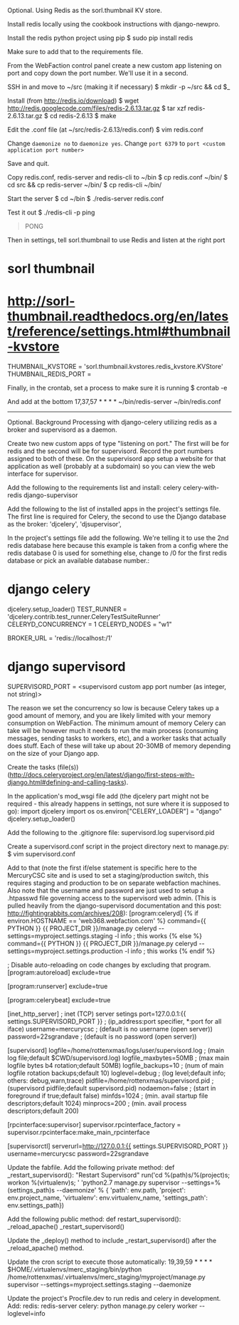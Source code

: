 Optional. Using Redis as the sorl.thumbnail KV store. 

Install redis locally using the cookbook instructions with django-newpro.

Install the redis python project using pip
$ sudo pip install redis

Make sure to add that to the requirements file.

From the WebFaction control panel create a new custom app listening on port and copy down the port number. We'll use it in a second.

SSH in and move to ~/src (making it if necessary)
$ mkdir -p ~/src && cd $_

Install (from http://redis.io/download)
$ wget http://redis.googlecode.com/files/redis-2.6.13.tar.gz
$ tar xzf redis-2.6.13.tar.gz
$ cd redis-2.6.13
$ make

Edit the .conf file (at ~/src/redis-2.6.13/redis.conf)
$ vim redis.conf

Change `daemonize no` to `daemonize yes`.
Change `port 6379` to `port <custom application port number>`

Save and quit.

Copy redis.conf, redis-server and redis-cli to ~/bin
$ cp redis.conf ~/bin/
$ cd src && cp redis-server ~/bin/
$ cp redis-cli ~/bin/

Start the server
$ cd ~/bin
$ ./redis-server redis.conf

Test it out
$ ./redis-cli -p <custom application port number> ping
> PONG

Then in settings, tell sorl.thumbnail to use Redis and listen at the right port
# sorl thumbnail
# http://sorl-thumbnail.readthedocs.org/en/latest/reference/settings.html#thumbnail-kvstore
THUMBNAIL_KVSTORE = 'sorl.thumbnail.kvstores.redis_kvstore.KVStore'
THUMBNAIL_REDIS_PORT = <custom application port number>

Finally, in the crontab, set a process to make sure it is running
$ crontab -e

And add at the bottom
17,37,57 * * * * ~/bin/redis-server ~/bin/redis.conf

-------------------------------------------------------------------------------------------------------------------------------------
Optional. Background Processing with django-celery utilizing redis as a broker and supervisord as a daemon. 

Create two new custom apps of type "listening on port." The first will be for redis and the second will be for supervisord. Record the port numbers assigned to both of these. On the supervisord app setup a website for that application as well (probably at a subdomain) so you can view the web interface for supervisor.

Add the following to the requirements list and install:
celery
celery-with-redis
django-supervisor

Add the following to the list of installed apps in the project's settings file. The first line is required for Celery, the second to use the Django database as the broker:
'djcelery',
'djsupervisor',

In the project's settings file add the following. We're telling it to use the 2nd redis database here because this example is taken from a config where the redis database 0 is used for something else, change to /0 for the first redis database or pick an available database number.:
# django celery
djcelery.setup_loader()
TEST_RUNNER = 'djcelery.contrib.test_runner.CeleryTestSuiteRunner'
CELERYD_CONCURRENCY = 1
CELERYD_NODES = "w1"

BROKER_URL = 'redis://localhost:<redis custom app port number>/1'

# django supervisord
SUPERVISORD_PORT = <supervisord custom app port number (as integer, not string)>

The reason we set the concurrency so low is because Celery takes up a good amount of memory, and you are likely limited with your memory consumption on WebFaction. The minimum amount of memory Celery can take will be however much it needs to run the main process (consuming messages, sending tasks to workers, etc), and a worker tasks that actually does stuff. Each of these will take up about 20-30MB of memory depending on the size of your Django app.

Create the tasks (file(s)) (http://docs.celeryproject.org/en/latest/django/first-steps-with-django.html#defining-and-calling-tasks).

In the application's mod_wsgi file add (the djcelery part might not be required - this already happens in settings, not sure where it is supposed to go):
import djcelery
import os
os.environ["CELERY_LOADER"] = "django"
djcelery.setup_loader()

Add the following to the .gitignore file:
supervisord.log
supervisord.pid

Create a supervisord.conf script in the project directory next to manage.py:
$ vim supervisord.conf

Add to that (note the first if/else statement is specific here to the MercuryCSC site and is used to set a staging/production switch, this requires staging and production to be on separate webfaction machines. Also note that the username and password are just used to setup a .htpasswd file governing access to the supervisord web admin. (This is pulled heavily from the django-supervisord documentation and this post: http://fightingrabbits.com/archives/208):
[program:celeryd]
{% if environ.HOSTNAME == 'web368.webfaction.com' %}
command={{ PYTHON }} {{ PROJECT_DIR }}/manage.py celeryd --settings=myproject.settings.staging -l info ; this works
{% else %}
command={{ PYTHON }} {{ PROJECT_DIR }}/manage.py celeryd --settings=myproject.settings.production -l info ; this works
{% endif %}

; Disable auto-reloading on code changes by excluding that program.
[program:autoreload]
exclude=true

[program:runserver]
exclude=true

[program:celerybeat]
exclude=true

[inet_http_server]                          ; inet (TCP) server setings
port=127.0.0.1:{{ settings.SUPERVISORD_PORT }}                 ; (ip_address:port specifier, *:port for all iface)
username=mercurycsc                         ; (default is no username (open server))
password=22sgrandave                            ; (default is no password (open server))
 
[supervisord]
logfile=/home/rottenxmas/logs/user/supervisord.log         ; (main log file;default $CWD/supervisord.log)
logfile_maxbytes=50MB                               ; (max main logfile bytes b4 rotation;default 50MB)
logfile_backups=10                                  ; (num of main logfile rotation backups;default 10)
loglevel=debug                                      ; (log level;default info; others: debug,warn,trace)
pidfile=/home/rottenxmas/supervisord.pid                                  ; (supervisord pidfile;default supervisord.pid)
nodaemon=false                                      ; (start in foreground if true;default false)
minfds=1024                                         ; (min. avail startup file descriptors;default 1024)
minprocs=200                                        ; (min. avail process descriptors;default 200)
 
[rpcinterface:supervisor]
supervisor.rpcinterface_factory = supervisor.rpcinterface:make_main_rpcinterface
 
[supervisorctl]
serverurl=http://127.0.0.1:{{ settings.SUPERVISORD_PORT }}
username=mercurycsc
password=22sgrandave

Update the fabfile. Add the following private method:
def _restart_supervisord():
    "Restart Supervisord"
    run('cd %(path)s/%(project)s; workon %(virtualenv)s; '
        'python2.7 manage.py supervisor --settings=%(settings_path)s --daemonize' % {
            'path': env.path, 'project': env.project_name,
            'virtualenv': env.virtualenv_name,
            'settings_path': env.settings_path})

Add the following public method:
def restart_supervisord():
    _reload_apache()
    _restart_supervisord()

Update the _deploy() method to include _restart_supervisord() after the _reload_apache() method.

Update the cron script to execute those automatically:
19,39,59 * * * * $HOME/.virtualenvs/merc_staging/bin/python /home/rottenxmas/.virtualenvs/merc_staging/myproject/manage.py supervisor --settings=myproject.settings.staging --daemonize

Update the project's Procfile.dev to run redis and celery in development. Add:
redis: redis-server
celery: python manage.py celery worker --loglevel=info
